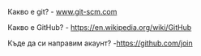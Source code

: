 Какво е git? - www.git-scm.com

Какво е GitHub? - https://en.wikipedia.org/wiki/GitHub

Къде да си направим акаунт? -https://github.com/join


